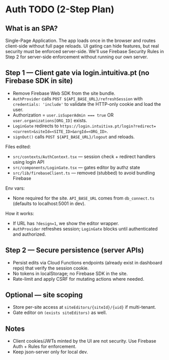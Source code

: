 # Auth TODO (2-Step Plan)

## What is an SPA?
Single-Page Application. The app loads once in the browser and routes client-side without full page reloads. UI gating can hide features, but real security must be enforced server-side. We'll use Firebase Security Rules in Step 2 for server-side enforcement without running our own server.

## Step 1 — Client gate via login.intuitiva.pt (no Firebase SDK in site)
- Remove Firebase Web SDK from the site bundle.
- `AuthProvider` calls `POST ${API_BASE_URL}/refreshSession` with `credentials: 'include'` to validate the HTTP-only cookie and load the user.
- Authorization = `user.isSuperAdmin === true` OR `user.organizations[ORG_ID]` exists.
- `LoginGate` redirects to `https://login.intuitiva.pt/login?redirect=<current>&siteId=<SITE_ID>&orgId=<ORG_ID>`.
- `signOut()` calls `POST ${API_BASE_URL}/logout` and reloads.

Files edited:
- `src/contexts/AuthContext.tsx` — session check + redirect handlers using login API
- `src/components/LoginGate.tsx` — gates editor by authz state
- `src/lib/firebaseClient.ts` — removed (stubbed) to avoid bundling Firebase

Env vars:
- None required for the site. `API_BASE_URL` comes from `db_connect.ts` (defaults to localhost:5001 in dev).

How it works:
- If URL has `?design=1`, we show the editor wrapper.
- `AuthProvider` refreshes session; `LoginGate` blocks until authenticated and authorized.

## Step 2 — Secure persistence (server APIs)
- Persist edits via Cloud Functions endpoints (already exist in dashboard repo) that verify the session cookie.
- No tokens in localStorage; no Firebase SDK in the site.
- Rate-limit and apply CSRF for mutating actions where needed.

## Optional — site scoping
- Store per-site access at `siteEditors/{siteId}/{uid}` if multi-tenant.
- Gate editor on `(exists siteEditors)` as well.

## Notes
- Client cookies/JWTs minted by the UI are not security. Use Firebase Auth + Rules for enforcement.
- Keep json-server only for local dev.


